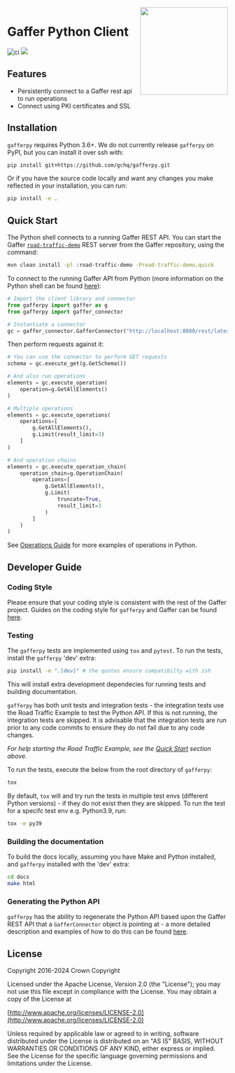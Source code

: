 <img align="right" width="200" height="auto" src="https://github.com/gchq/Gaffer/raw/develop/logos/logo.png">

# Gaffer Python Client

![ci](https://github.com/gchq/gafferpy/actions/workflows/continuous-integration.yaml/badge.svg)
[<img src="https://img.shields.io/badge/docs-passing-success.svg?logo=readthedocs">](https://gchq.github.io/gafferpy/)

## Features

- Persistently connect to a Gaffer rest api to run operations
- Connect using PKI certificates and SSL
  
## Installation

`gafferpy` requires Python 3.6+. We do not currently release `gafferpy` on PyPI, but you can install it over ssh with:

```bash
pip install git+https://github.com/gchq/gafferpy.git
```

Or if you have the source code locally and want any changes you make reflected in your installation, you can run:

```bash
pip install -e .
```

## Quick Start

The Python shell connects to a running Gaffer REST API.
You can start the Gaffer [`road-traffic-demo`](https://github.com/gchq/Gaffer/blob/master/example/road-traffic/README.md) REST server from the Gaffer repository, using the command:

```bash
mvn clean install -pl :road-traffic-demo -Proad-traffic-demo,quick
```
To connect to the running Gaffer API from Python (more information on the Python shell can be found [here](https://gchq.github.io/gaffer-doc/latest/user-guide/apis/python-api/)):
```python
# Import the client library and connector
from gafferpy import gaffer as g
from gafferpy import gaffer_connector

# Instantiate a connector
gc = gaffer_connector.GafferConnector("http://localhost:8080/rest/latest")
```
Then perform requests against it:
```python
# You can use the connector to perform GET requests
schema = gc.execute_get(g.GetSchema())

# And also run operations
elements = gc.execute_operation(
    operation=g.GetAllElements()
)

# Multiple operations
elements = gc.execute_operations(
    operations=[
        g.GetAllElements(),
        g.Limit(result_limit=3)
    ]
)

# And operation chains
elements = gc.execute_operation_chain(
    operation_chain=g.OperationChain(
        operations=[
            g.GetAllElements(),
            g.Limit(
                truncate=True,
                result_limit=3
            )
        ]
    )
)
```

See [Operations Guide](https://gchq.github.io/gaffer-doc/latest/reference/operations-guide/operations) for more examples of operations in Python.

## Developer Guide

### Coding Style
Please ensure that your coding style is consistent with the rest of the Gaffer project. Guides on the coding style for `gafferpy` and Gaffer can be found [here](https://gchq.github.io/gaffer-doc/latest/development-guide/ways-of-working).

### Testing

The `gafferpy` tests are implemented using `tox` and `pytest`.
To run the tests, install the `gafferpy` 'dev' extra:
```bash
pip install -e ".[dev]" # the quotes ensure compatibilty with zsh
```
This will install extra development dependecies for running tests and building documentation.

`gafferpy` has both unit tests and integration tests - the integration tests use the Road Traffic Example to test the Python API. If this is not running, the integration tests are skipped. It is advisable that the integration tests are run prior to any code commits to ensure they do not fail due to any code changes.

*For help starting the Road Traffic Example, see the [Quick Start](#quick-start) section above.*

To run the tests, execute the below from the root directory of `gafferpy`:
```bash
tox
```
By default, `tox` will and try run the tests in multiple test envs (different Python versions) - if they do not exist then they are skipped.
To run the test for a specifc test env e.g. Python3.9, run:
```bash
tox -e py39
```

### Building the documentation

To build the docs locally, assuming you have Make and Python installed, and `gafferpy` installed with the 'dev' extra:
```bash
cd docs
make html
```

### Generating the Python API
`gafferpy` has the ability to regenerate the Python API based upon the Gaffer REST API that a `GafferConnector` object is pointing at - a more detailed description and examples of how to do this can be found [here](./src/fishbowl/README.md).

## License

Copyright 2016-2024 Crown Copyright

Licensed under the Apache License, Version 2.0 \(the "License"\); you may not use this file except in compliance with the License. You may obtain a copy of the License at

[http://www.apache.org/licenses/LICENSE-2.0](http://www.apache.org/licenses/LICENSE-2.0)

Unless required by applicable law or agreed to in writing, software distributed under the License is distributed on an "AS IS" BASIS, WITHOUT WARRANTIES OR CONDITIONS OF ANY KIND, either express or implied. See the License for the specific language governing permissions and limitations under the License.
